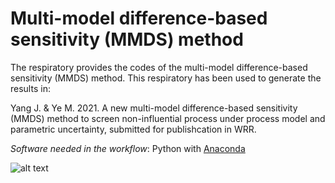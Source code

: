 # Multi-model difference-based sensitivity (MMDS) method  

The respiratory provides the codes of the multi-model difference-based sensitivity (MMDS) method. This respiratory has been used to generate the results in: 

Yang J. & Ye M. 2021. A new multi-model difference-based sensitivity (MMDS) method to screen non-influential process under process model and parametric uncertainty, submitted for publishcation in WRR. 


*Software needed in the workflow*: Python with [Anaconda](https://www.anaconda.com)

![alt text](https://zenodo.org/badge/321363505.svg)


